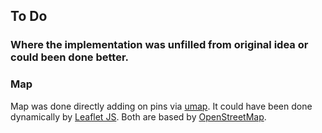 ## To Do
### Where the implementation was unfilled from original idea or could been done better.


### Map
Map was done directly adding on pins via <a href="https://umap.openstreetmap.fr/">umap</a>. It could have been done dynamically by <a href="https://leafletjs.com/">Leaflet JS</a>. Both are based by <a href="https://www.openstreetmap.org">OpenStreetMap</a>.

###

###
